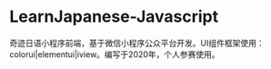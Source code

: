 # LearnJapanese-Javascript
奇迹日语小程序前端，基于微信小程序公众平台开发。UI组件框架使用：colorui|elementui|iview。编写于2020年，个人参赛使用。
